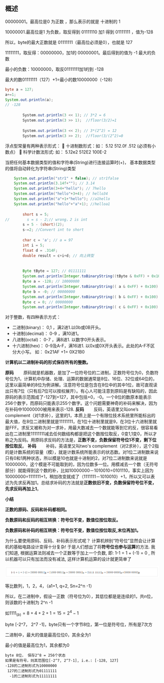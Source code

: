 ## 概述

00000001。最高位是0 为正数 ，那么表示的就是 十进制的 1

10000001.最高位是1 为负数，取反得到 01111110 加1 得到 01111111 ，值为-128

所以，byte的最大正数就是 01111111（最高位必须是0），也就是 127

11111111，取反得：00000000，加1的 00000001。最后得到的值为 -1  最大的负数

最小的负数：10000000，取反01111111加1的到 -128

最大的数01111111（127）+1=最小的数10000000（-128）

```java
byte a = 127; 
a+=1; 
System.out.println(a); 
// -128

        System.out.println(3 << 1); // 3*2 = 6
        System.out.println(3 >> 1);  //floor(3/2)=1

        System.out.println(3 << 2); // 3*(2^2) = 12
        System.out.println(3 >> 2);  //floor(3/(2^2)=0
```

浮点型常量有两种表示形式：
 十进制数形式：如： 5.12 512.0f .512 (必须有小数点）
 科学计数法形式: 如： 5.12e2 512E2 100E-2  

当把任何基本数据类型的值和字符串(String)进行连接运算时(+)， 基本数据类型的值将自动转化为字符串(String)类型  

```java
    System.out.println("str1" + false); // str1false
    System.out.println(3.14f+""); // 3.14
    System.out.println(3+4+"hello"); // 7hello
    System.out.println("hello"+3+4); // hello34
    System.out.println("a"+1+"hello"); //a1hello
    System.out.println("hello"+"a"+1); //helloa1

        short s = 5;
//        s = s - 2;// wrong，2 is int
        s = 5 - (short)(2);
		s-=2; //Convert int to short

        char c = 'a'; // a = 97
        int i = 5;
        float d = .314F;
        double result = c+i+d; // 向上转型


        Byte tByte = 127; // 01111111
        System.out.println(Integer.toBinaryString((tByte & 0xFF) + 0x100).substring(1));
        Byte a = -128; // 10000000
        System.out.println(Integer.toBinaryString(( a & 0xFF) + 0x100).substring(1));
        Byte b = -0; // 00000000
        System.out.println(Integer.toBinaryString(( b & 0xFF) + 0x100).substring(1));
        Byte c = 0; // 00000000
        System.out.println(Integer.toBinaryString(( c & 0xFF) + 0x100).substring(1));
```
对于整数，有四种表示方式：

- 二进制(binary)： 0,1 ，满2进1.以0b或0B开头。
- 十进制(decimal)： 0-9 ，满10进1。
- 八进制(octal)： 0-7 ，满8进1. 以数字0开头表示。
- 十六进制(hex)： 0-9及A-F，满16进1. 以0x或0X开头表示。此处的A-F不区分大小写。
  如： 0x21AF +1= 0X21B0

**计算机以二进制补码的形式保存所有的整数。**



**原码**
　　原码就是机器数，是加了一位符号位的二进制，正数符号位为0，负数符号位为1，计算机中存储、处理、运算的数据通常是8位、16位、32位或64位的，这里以最简单的8位为例讲解。注意符号位是包含在8位中的其中1位，故可直观读出只有7位（只有后7位可以按权展开）。有心人可能注意到原码是有缺陷的，因此原码的表示范围成了-127到+127，其中包括+0，-0。一个8位的数原本能表示256个数字，而原码只能表示255个数字。这个问题需要神奇的补码来解决，因为在补码中10000000被用来表示-128.
**反码**
　　反码，英语里又叫one’s complement（对1求补），这里的1，本质上是一个有限位技术系统里所能标出的最大值，在8位二进制里就是11111111，在1位十进制里就是9，在3位十六进制里就是FFF。求反又被称为对一求补，用最大数减去一个数就能等到它的反，很容易看出在二进制里11111111减去任何数结构都是把这个数按位取反，0变1,1变0，所以才称之为反码。用原码求反码的方法是，**正数不变，负数保留符号位1不变，剩下位按位取反**。
**补码**
　　补码，英语里又叫two's complement（对2求补），这个2指的是计数系统的容量（模），就是计数系统所能表示的状态数。对1位二进制数来说只有0和1两种状态，所以模是10也就是十进制的2，对7位二进制数来说就是10000000，这个模是不可能取到的，因为位数多一位。用模减去一个数（无符号部分）就能得到这个数的补，比如10000000－1010010=0101110，事实上因为10000000=1111111+1，稍加改变就成了（1111111－1010010）+1，所以又可以表述为先求反再加1。总结求补码的方法就是**正数依旧不变，负数保留符号位不变，先求反码再加上1**。

**小结**

**正数的原码、反码和补码都相同。**

**负数原码和反码的相互转换：符号位不变，数值位按位取反。**

**负数原码和补码的相互转换：符号位不变，数值位按位取反,末位再加1。**



为什么要使用原码、反码、补码表示形式呢？
计算机辨别“符号位”显然会让计算机的基础电路设计变得十分复杂! 于是人们想出了将**符号位也参与运算**的方法. 我们知道, 根据运算法则减去一个正数等于加上一个负数, 即: 1-1 = 1 + (-1) = 0 , 所以机器可以只有加法而没有减法, 这样计算机运算的设计就更简单了

![](illustration/1.png)

等比数列，1，2，4，（a1=1, q=2, Sn=2^n -1）

所以，在二进制中，假设一正数（符号位为0），其低位都是是连续的1，共n位，则该数的十进制为 2^n -1

如$1111_{(b)} = 8+4+2+1 = 15 = 2^4-1$

byte [-2^7， 2^7 -1]，byte只有一个字节8位，第一位是符号位，所有是7次方

二进制中，最大的值是最高位位0，其余全为1

最小的值是最高位为1，其余都为0



```
byte 8位， 保存2^8 = 256个状态
如果是有符号，则其范围位[-2^7, 2^7-1], i.e.: [-128, 127]
-128的二进制形式为10000000
 127的二进制形式为01111111
  -1的二进制形式为11111111
```

